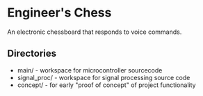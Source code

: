 # Engineer's Chess

An electronic chessboard that responds to voice commands.

## Directories
* main/ - workspace for microcontroller sourcecode
* signal\_proc/ - workspace for signal processing source code
* concept/ - for early "proof of concept" of project functionality


